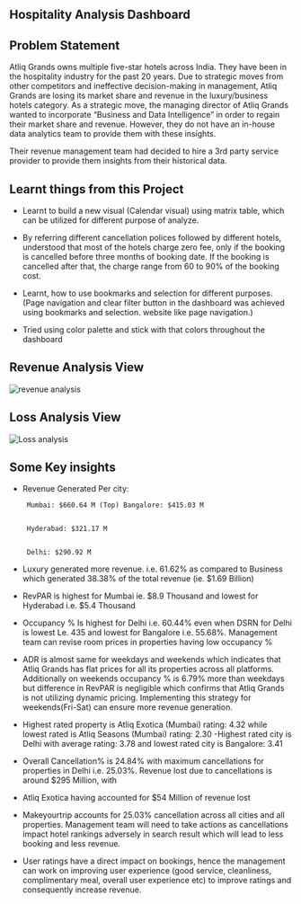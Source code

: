 ## Hospitality Analysis Dashboard

## Problem Statement

Atliq Grands owns multiple five-star hotels across India. They have been in the hospitality industry for the past 20 years. Due to strategic moves from other competitors and ineffective decision-making in management, Atliq Grands are losing its market share and revenue in the luxury/business hotels category. As a strategic move, the managing director of Atliq Grands wanted to incorporate “Business and Data Intelligence” in order to regain their market share and revenue. However, they do not have an in-house data analytics team to provide them with these insights.

Their revenue management team had decided to hire a 3rd party service provider to provide them insights from their historical data.


## Learnt things from this Project
- Learnt to build a new visual (Calendar visual) using matrix table, which can be utilized for different purpose of analyze.
 
- By referring different cancellation polices followed by different hotels, understood that most of the hotels charge zero fee, only if the booking is cancelled before three months of booking date. If the booking is cancelled after that, the charge range from 60 to 90% of the booking cost.

- Learnt, how to use bookmarks and selection for different purposes. (Page navigation and clear filter button in the dashboard was achieved using bookmarks and selection. website like page navigation.)

- Tried using color palette and stick with that colors throughout the dashboard 

## Revenue Analysis View

![revenue analysis ](https://github.com/user-attachments/assets/1e4f287e-f358-4a79-9038-11f968c88245)


## Loss Analysis View 

![Loss analysis](https://github.com/user-attachments/assets/ff136306-2e96-4345-bfe0-01c69d81a6d4)


## Some Key insights

- Revenue Generated Per city:


       Mumbai: $660.64 M (Top) Bangalore: $415.03 M


       Hyderabad: $321.17 M


       Delhi: $290.92 M


- Luxury generated more revenue. i.e. 61.62% as compared to Business which generated 38.38% of the total revenue (ie. $1.69 Billion)


- RevPAR is highest for Mumbai ie. $8.9 Thousand and lowest for Hyderabad i.e. $5.4 Thousand


- Occupancy % Is highest for Delhi i.e. 60.44% even when DSRN for Delhi is lowest Le. 435 and lowest for Bangalore i.e. 55.68%. Management team can revise room prices in properties having low occupancy %


- ADR is almost same for weekdays and weekends which indicates that Atliq Grands has flat prices for all its properties across all platforms. Additionally on weekends occupancy % is 6.79% more than weekdays but difference in RevPAR is negligible which confirms that Atliq Grands is not utilizing dynamic pricing. Implementing this strategy for weekends(Fri-Sat) can ensure more revenue generation.


- Highest rated property is Atliq Exotica (Mumbai) rating: 4.32 while lowest rated is Atliq Seasons (Mumbai) rating: 2.30 -Highest rated city is Delhi with average rating: 3.78 and lowest rated city is Bangalore: 3.41


- Overall Cancellation% is 24.84% with maximum cancellations for properties in Delhi i.e. 25.03%. Revenue lost due to cancellations is around $295 Million, with


- Atliq Exotica having accounted for $54 Million of revenue lost


- Makeyourtrip accounts for 25.03% cancellation across all cities and all properties. Management team will need to take actions as cancellations impact hotel rankings adversely in search result which will lead to less booking and less revenue.


- User ratings have a direct impact on bookings, hence the management can work on improving user experience (good service, cleanliness, complimentary meal, overall user experience etc) to improve ratings and consequently increase revenue.



